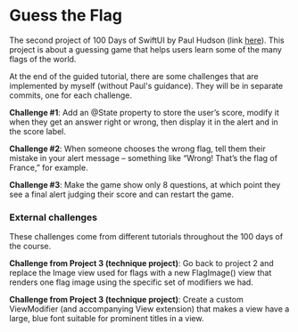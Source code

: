 <h1>Guess the Flag </h1>

The second project of 100 Days of SwiftUI by Paul Hudson (link [here](https://www.hackingwithswift.com/books/ios-swiftui/guess-the-flag-introduction)). This project is about a guessing game that helps users learn some of the many flags of the world.

At the end of the guided tutorial, there are some challenges that are implemented by myself (without Paul's guidance). They will be in separate commits, one for each challenge.

<b>Challenge #1</b>: Add an @State property to store the user’s score, modify it when they get an answer right or wrong, then display it in the alert and in the score label.

<b>Challenge #2</b>: When someone chooses the wrong flag, tell them their mistake in your alert message – something like “Wrong! That’s the flag of France,” for example.

<b>Challenge #3</b>: Make the game show only 8 questions, at which point they see a final alert judging their score and can restart the game.

<b><h3> External challenges </h3></b>
These challenges come from different tutorials throughout the 100 days of the course.

<b> Challenge from Project 3 (technique project)</b>: Go back to project 2 and replace the Image view used for flags with a new FlagImage() view that renders one flag image using the specific set of modifiers we had.

<b> Challenge from Project 3 (technique project)</b>: Create a custom ViewModifier (and accompanying View extension) that makes a view have a large, blue font suitable for prominent titles in a view.